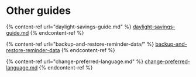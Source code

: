 # Other guides

{% content-ref url="daylight-savings-guide.md" %}
[daylight-savings-guide.md](daylight-savings-guide.md)
{% endcontent-ref %}

{% content-ref url="backup-and-restore-reminder-data/" %}
[backup-and-restore-reminder-data](backup-and-restore-reminder-data/)
{% endcontent-ref %}

{% content-ref url="change-preferred-language.md" %}
[change-preferred-language.md](change-preferred-language.md)
{% endcontent-ref %}
